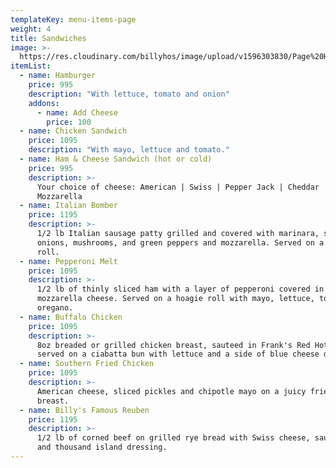 ```yaml
---
templateKey: menu-items-page
weight: 4
title: Sandwiches
image: >-
  https://res.cloudinary.com/billyhos/image/upload/v1596303830/Page%20Headers/Stock%20Images/xeanjnx89ge6sofa9bqz.jpg
itemList:
  - name: Hamburger
    price: 995
    description: "With lettuce, tomato and onion"
    addons:
      - name: Add Cheese
        price: 100
  - name: Chicken Sandwich
    price: 1095
    description: "With mayo, lettuce and tomato."
  - name: Ham & Cheese Sandwich (hot or cold)
    price: 995
    description: >-
      Your choice of cheese: American | Swiss | Pepper Jack | Cheddar |
      Mozzarella
  - name: Italian Bomber
    price: 1195
    description: >-
      1/2 lb Italian sausage patty grilled and covered with marinara, sauteed
      onions, mushrooms, and green peppers and mozzarella. Served on a hoagie
      roll.
  - name: Pepperoni Melt
    price: 1095
    description: >-
      1/2 lb of thinly sliced ham with a layer of pepperoni covered in
      mozzarella cheese. Served on a hoagie roll with mayo, lettuce, tomato and
      oregano.
  - name: Buffalo Chicken
    price: 1095
    description: >-
      8oz breaded or grilled chicken breast, sauteed in Frank's Red Hot and
      served on a ciabatta bun with lettuce and a side of blue cheese dressing.
  - name: Southern Fried Chicken
    price: 1095
    description: >-
      American cheese, sliced pickles and chipotle mayo on a juicy fried chicken
      breast.
  - name: Billy's Famous Reuben
    price: 1195
    description: >-
      1/2 lb of corned beef on grilled rye bread with Swiss cheese, sauerkraut
      and thousand island dressing.
---
```

